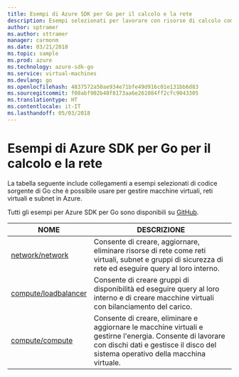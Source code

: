 ```yaml
---
title: Esempi di Azure SDK per Go per il calcolo e la rete
description: Esempi selezionati per lavorare con risorse di calcolo come macchine virtuali e reti virtuali da Azure SDK per Go.
author: sptramer
ms.author: sttramer
manager: carmonm
ms.date: 03/21/2018
ms.topic: sample
ms.prod: azure
ms.technology: azure-sdk-go
ms.service: virtual-machines
ms.devlang: go
ms.openlocfilehash: 4837572a50ae934e71bfe49d916c01e131bb6d83
ms.sourcegitcommit: f08abf902b48f8173aa6e261084ff2cfc9043305
ms.translationtype: HT
ms.contentlocale: it-IT
ms.lasthandoff: 05/03/2018
---
```

# <a name="azure-sdk-for-go-samples-for-compute-and-networking"></a>Esempi di Azure SDK per Go per il calcolo e la rete

La tabella seguente include collegamenti a esempi selezionati di codice sorgente di Go che è possibile usare per gestire macchine virtuali, reti virtuali e subnet in Azure. 

Tutti gli esempi per Azure SDK per Go sono disponibili su [GitHub](https://github.com/Azure-Samples/azure-sdk-for-go-samples).

| NOME | DESCRIZIONE |
|------|-------------|
| [network/network](https://github.com/Azure-Samples/azure-sdk-for-go-samples/blob/master/network/network.go) | Consente di creare, aggiornare, eliminare risorse di rete come reti virtuali, subnet e gruppi di sicurezza di rete ed eseguire query al loro interno. |
| [compute/loadbalancer](https://github.com/Azure-Samples/azure-sdk-for-go-samples/blob/master/compute/loadbalancer.go) | Consente di creare gruppi di disponibilità ed eseguire query al loro interno e di creare macchine virtuali con bilanciamento del carico. |
| [compute/compute](https://github.com/Azure-Samples/azure-sdk-for-go-samples/blob/master/compute/compute.go) | Consente di creare, eliminare e aggiornare le macchine virtuali e gestirne l'energia. Consente di lavorare con dischi dati e gestisce il disco del sistema operativo della macchina virtuale. |
